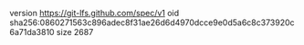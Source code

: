 version https://git-lfs.github.com/spec/v1
oid sha256:0860271563c896adec8f31ae26d6d4970dcce9e0d5a6c8c373920c6a71da3810
size 2687
